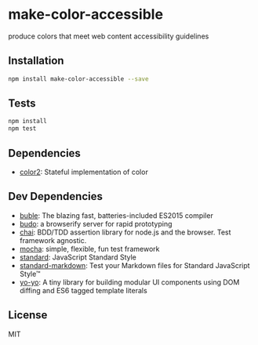 # make-color-accessible 

produce colors that meet web content accessibility guidelines

## Installation

```sh
npm install make-color-accessible --save
```


## Tests

```sh
npm install
npm test
```

## Dependencies

- [color2](https://github.com/dfcreative/color): Stateful implementation of color

## Dev Dependencies

- [buble](git+https://gitlab.com/Rich-Harris/buble.git): The blazing fast, batteries-included ES2015 compiler
- [budo](https://github.com/mattdesl/budo): a browserify server for rapid prototyping
- [chai](https://github.com/chaijs/chai): BDD/TDD assertion library for node.js and the browser. Test framework agnostic.
- [mocha](https://github.com/mochajs/mocha): simple, flexible, fun test framework
- [standard](https://github.com/feross/standard): JavaScript Standard Style
- [standard-markdown](): Test your Markdown files for Standard JavaScript Style™
- [yo-yo](https://github.com/maxogden/yo-yo): A tiny library for building modular UI components using DOM diffing and ES6 tagged template literals


## License

MIT
